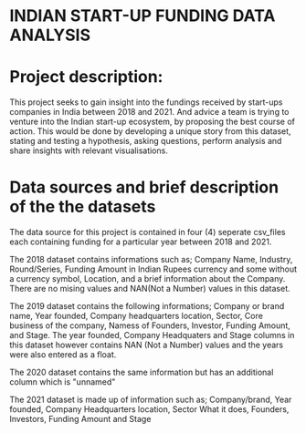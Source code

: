 # INDIAN START-UP  FUNDING DATA ANALYSIS

# Project description:
This project seeks to gain insight into the fundings received by start-ups companies in India between 2018 and 2021.
And advice a team is trying to venture into the Indian start-up ecosystem, by proposing the best course of action. This would be done by developing a unique story from this dataset, stating and testing a hypothesis, asking questions, perform analysis and share insights with relevant visualisations.

# Data sources and brief description of the the datasets 
The data source for this project is contained in four (4) seperate csv_files each containing funding for a particular year between 
2018 and 2021. 

The 2018 dataset contains informations such as;
Company Name, Industry,	Round/Series, Funding Amount in Indian Rupees currency and some without a currency symbol, Location, and a brief information about the Company.
There are no mising values and NAN(Not a Number) values in this dataset.

The 2019 dataset contains the following informations;
Company or brand name,  Year founded, Company headquarters location, 	Sector,	Core business of the company, Namess of Founders,	Investor, Funding Amount, and Stage.
The year founded, Company Headquaters and Stage columns in this dataset however contains NAN (Not a Number) values and the years were also entered as a float. 

The 2020 dataset contains the same information but has an additional column which is "unnamed"  

The 2021 dataset is made up of information such as;
Company/brand, Year founded, Company Headquarters location,	Sector	What it does, Founders,	Investors, Funding Amount and Stage
















